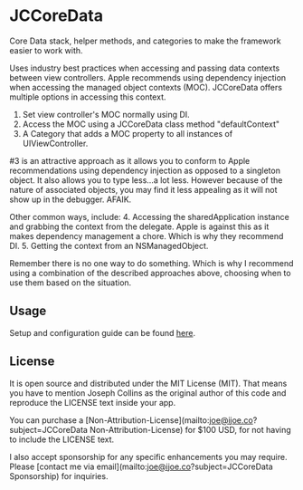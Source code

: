 # JCCoreData

Core Data stack, helper methods, and categories to make the framework easier to work with.

Uses industry best practices when accessing and passing data contexts between view controllers. Apple recommends using dependency injection when accessing the managed object contexts (MOC). JCCoreData offers multiple options in accessing this context.

1. Set view controller's MOC normally using DI.
2. Access the MOC using a JCCoreData class method "defaultContext"
3. A Category that adds a MOC property to all instances of UIViewController.

\#3 is an attractive approach as it allows you to conform to Apple recommendations using dependency injection as opposed to a singleton object.  It also allows you to type less...a lot less. However because of the nature of associated objects, you may find it less appealing as it will not show up in the debugger. AFAIK.

Other common ways, include:
4. Accessing the sharedApplication instance and grabbing the context from the delegate. Apple is against this as it makes dependency management a chore. Which is why they recommend DI.
5. Getting the context from an NSManagedObject.



Remember there is no one way to do something. Which is why I recommend using a combination of the described approaches above, choosing when to use them based on the situation.



## Usage

Setup and configuration guide can be found [here](/Documentation/GUIDE.md).


## License

It is open source and distributed under the MIT License (MIT). That means you have to mention Joseph Collins as the original author of this code and reproduce the LICENSE text inside your app.

You can purchase a [Non-Attribution-License](mailto:joe@ijoe.co?subject=JCCoreData Non-Attribution-License) for $100 USD, for not having to include the LICENSE text.

I also accept sponsorship for any specific enhancements you may require. Please [contact me via email](mailto:joe@ijoe.co?subject=JCCoreData Sponsorship) for inquiries.
